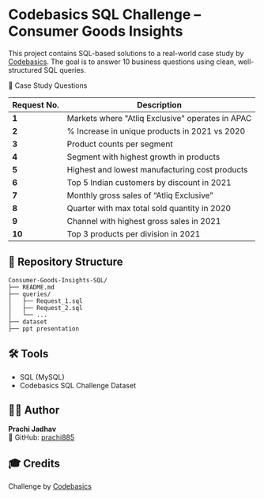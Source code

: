 
#  Codebasics SQL Challenge – Consumer Goods Insights

This project contains SQL-based solutions to a real-world case study by [Codebasics](https://www.codebasics.io/). The goal is to answer 10 business questions using clean, well-structured SQL queries.

📌 Case Study Questions

| Request No. | Description |
|-------------|-------------|
| **1** | Markets where "Atliq Exclusive" operates in APAC |
| **2** | % Increase in unique products in 2021 vs 2020 |
| **3** | Product counts per segment |
| **4** | Segment with highest growth in products |
| **5** | Highest and lowest manufacturing cost products |
| **6** | Top 5 Indian customers by discount in 2021 |
| **7** | Monthly gross sales of “Atliq Exclusive” |
| **8** | Quarter with max total sold quantity in 2020 |
| **9** | Channel with highest gross sales in 2021 |
| **10**| Top 3 products per division in 2021 |


## 📁 Repository Structure

```
Consumer-Goods-Insights-SQL/
├── README.md
├── queries/
│   ├── Request_1.sql
│   ├── Request_2.sql
│   └── ...
├── dataset
├── ppt presentation
```

## 🛠 Tools

- SQL (MySQL)
- Codebasics SQL Challenge Dataset

## 👩‍💻 Author

**Prachi Jadhav**  
🔗 GitHub: [prachi885](https://github.com/prachi885)

## 🎓 Credits

Challenge by [Codebasics](https://www.codebasics.io/)
